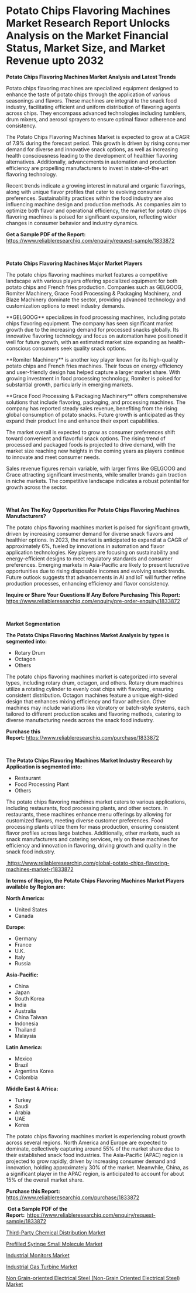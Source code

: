 <p><h1>Potato Chips Flavoring Machines Market Research Report Unlocks Analysis on the Market Financial Status, Market Size, and Market Revenue upto 2032</h1></p><p><strong>Potato Chips Flavoring Machines Market Analysis and Latest Trends</strong></p>
<p><p>Potato chips flavoring machines are specialized equipment designed to enhance the taste of potato chips through the application of various seasonings and flavors. These machines are integral to the snack food industry, facilitating efficient and uniform distribution of flavoring agents across chips. They encompass advanced technologies including tumblers, drum mixers, and aerosol sprayers to ensure optimal flavor adherence and consistency.</p><p>The Potato Chips Flavoring Machines Market is expected to grow at a CAGR of 7.9% during the forecast period. This growth is driven by rising consumer demand for diverse and innovative snack options, as well as increasing health consciousness leading to the development of healthier flavoring alternatives. Additionally, advancements in automation and production efficiency are propelling manufacturers to invest in state-of-the-art flavoring technology.</p><p>Recent trends indicate a growing interest in natural and organic flavorings, along with unique flavor profiles that cater to evolving consumer preferences. Sustainability practices within the food industry are also influencing machine design and production methods. As companies aim to optimize both flavor and operational efficiency, the market for potato chips flavoring machines is poised for significant expansion, reflecting wider changes in consumer behavior and industry dynamics.</p></p>
<p><strong>Get a Sample PDF of the Report:&nbsp;</strong> <a href="https://www.reliableresearchiq.com/enquiry/request-sample/1833872?utm_campaign=1877&utm_medium=2&utm_source=Github&utm_content=ia&utm_term=06012025&utm_id=potato-chips-flavoring-machines">https://www.reliableresearchiq.com/enquiry/request-sample/1833872</a></p>
<p>&nbsp;</p>
<p><strong>Potato Chips Flavoring Machines Major Market Players</strong></p>
<p><p>The potato chips flavoring machines market features a competitive landscape with various players offering specialized equipment for both potato chips and French fries production. Companies such as GELGOOG, Romiter Machinery, Grace Food Processing & Packaging Machinery, and Blaze Machinery dominate the sector, providing advanced technology and customization options to meet industry demands.</p><p>**GELGOOG** specializes in food processing machines, including potato chips flavoring equipment. The company has seen significant market growth due to the increasing demand for processed snacks globally. Its innovative flavoring technology and focus on automation have positioned it well for future growth, with an estimated market size expanding as health-conscious consumers seek quality snack options.</p><p>**Romiter Machinery** is another key player known for its high-quality potato chips and French fries machines. Their focus on energy efficiency and user-friendly design has helped capture a larger market share. With growing investment in food processing technology, Romiter is poised for substantial growth, particularly in emerging markets.</p><p>**Grace Food Processing & Packaging Machinery** offers comprehensive solutions that include flavoring, packaging, and processing machines. The company has reported steady sales revenue, benefiting from the rising global consumption of potato snacks. Future growth is anticipated as they expand their product line and enhance their export capabilities.</p><p>The market overall is expected to grow as consumer preferences shift toward convenient and flavorful snack options. The rising trend of processed and packaged foods is projected to drive demand, with the market size reaching new heights in the coming years as players continue to innovate and meet consumer needs. </p><p>Sales revenue figures remain variable, with larger firms like GELGOOG and Grace attracting significant investments, while smaller brands gain traction in niche markets. The competitive landscape indicates a robust potential for growth across the sector.</p></p>
<p>&nbsp;</p>
<p><strong>What Are The Key Opportunities For Potato Chips Flavoring Machines Manufacturers?</strong></p>
<p><p>The potato chips flavoring machines market is poised for significant growth, driven by increasing consumer demand for diverse snack flavors and healthier options. In 2023, the market is anticipated to expand at a CAGR of approximately 6%, fueled by innovations in automation and flavor application technologies. Key players are focusing on sustainability and energy-efficient designs to meet regulatory standards and consumer preferences. Emerging markets in Asia-Pacific are likely to present lucrative opportunities due to rising disposable incomes and evolving snack trends. Future outlook suggests that advancements in AI and IoT will further refine production processes, enhancing efficiency and flavor consistency.</p></p>
<p><strong>Inquire or Share Your Questions If Any Before Purchasing This Report:</strong> <a href="https://www.reliableresearchiq.com/enquiry/pre-order-enquiry/1833872?utm_campaign=1877&utm_medium=2&utm_source=Github&utm_content=ia&utm_term=06012025&utm_id=potato-chips-flavoring-machines">https://www.reliableresearchiq.com/enquiry/pre-order-enquiry/1833872</a></p>
<p>&nbsp;</p>
<p><strong>Market Segmentation</strong></p>
<p><strong>The Potato Chips Flavoring Machines Market Analysis by types is segmented into:</strong></p>
<p><ul><li>Rotary Drum</li><li>Octagon</li><li>Others</li></ul></p>
<p><p>The potato chips flavoring machines market is categorized into several types, including rotary drum, octagon, and others. Rotary drum machines utilize a rotating cylinder to evenly coat chips with flavoring, ensuring consistent distribution. Octagon machines feature a unique eight-sided design that enhances mixing efficiency and flavor adhesion. Other machines may include variations like vibratory or batch-style systems, each tailored to different production scales and flavoring methods, catering to diverse manufacturing needs across the snack food industry.</p></p>
<p><strong>Purchase this Report:&nbsp;</strong><a href="https://www.reliableresearchiq.com/purchase/1833872?utm_campaign=1877&utm_medium=2&utm_source=Github&utm_content=ia&utm_term=06012025&utm_id=potato-chips-flavoring-machines">https://www.reliableresearchiq.com/purchase/1833872</a></p>
<p>&nbsp;</p>
<p><strong>The Potato Chips Flavoring Machines Market Industry Research by Application is segmented into:</strong></p>
<p><ul><li>Restaurant</li><li>Food Processing Plant</li><li>Others</li></ul></p>
<p><p>The potato chips flavoring machines market caters to various applications, including restaurants, food processing plants, and other sectors. In restaurants, these machines enhance menu offerings by allowing for customized flavors, meeting diverse customer preferences. Food processing plants utilize them for mass production, ensuring consistent flavor profiles across large batches. Additionally, other markets, such as snack manufacturers and catering services, rely on these machines for efficiency and innovation in flavoring, driving growth and quality in the snack food industry.</p></p>
<p><a href="https://www.reliableresearchiq.com/global-potato-chips-flavoring-machines-market-r1833872?utm_campaign=1877&utm_medium=2&utm_source=Github&utm_content=ia&utm_term=06012025&utm_id=potato-chips-flavoring-machines">&nbsp;https://www.reliableresearchiq.com/global-potato-chips-flavoring-machines-market-r1833872</a></p>
<p><strong>In terms of Region, the Potato Chips Flavoring Machines Market Players available by Region are:</strong></p>
<p>
    <p> <strong> North America: </strong>
        <ul>
            <li>United States</li>
            <li>Canada</li>
        </ul>
        </p> 
    <p> <strong> Europe: </strong>
        <ul>
            <li>Germany</li>
            <li>France</li>
            <li>U.K.</li>
            <li>Italy</li>
            <li>Russia</li>
        </ul>
        </p> 
    <p> <strong> Asia-Pacific: </strong>
        <ul>
            <li>China</li>
            <li>Japan</li>
            <li>South Korea</li>
            <li>India</li>
            <li>Australia</li>
            <li>China Taiwan</li>
            <li>Indonesia</li>
            <li>Thailand</li>
            <li>Malaysia</li>
        </ul>
        </p> 
    <p> <strong> Latin America: </strong>
        <ul>
            <li>Mexico</li>
            <li>Brazil</li>
            <li>Argentina Korea</li>
            <li>Colombia</li>
        </ul>
        </p> 
    <p> <strong> Middle East & Africa: </strong>
        <ul>
            <li>Turkey</li>
            <li>Saudi</li>
            <li>Arabia</li>
            <li>UAE</li>
            <li>Korea</li>
        </ul>
    </p>
    </p>
<p><p>The potato chips flavoring machines market is experiencing robust growth across several regions. North America and Europe are expected to dominate, collectively capturing around 55% of the market share due to their established snack food industries. The Asia-Pacific (APAC) region is projected to grow rapidly, driven by increasing consumer demand and innovation, holding approximately 30% of the market. Meanwhile, China, as a significant player in the APAC region, is anticipated to account for about 15% of the overall market share.</p></p>
<p><strong>Purchase this Report: </strong><a href="https://www.reliableresearchiq.com/purchase/1833872?utm_campaign=1877&utm_medium=2&utm_source=Github&utm_content=ia&utm_term=06012025&utm_id=potato-chips-flavoring-machines">https://www.reliableresearchiq.com/purchase/1833872</a></p>
<p>&nbsp;<strong>Get a Sample PDF of the Report:&nbsp;&nbsp;</strong><a href="https://www.reliableresearchiq.com/enquiry/request-sample/1833872?utm_campaign=1877&utm_medium=2&utm_source=Github&utm_content=ia&utm_term=06012025&utm_id=potato-chips-flavoring-machines">https://www.reliableresearchiq.com/enquiry/request-sample/1833872</a></p>
<p><strong></strong></p>
<p><p><a href="https://www.linkedin.com/pulse/third-party-chemical-distribution-market-forecast-global-k8lgc?utm_campaign=1877&utm_medium=2&utm_source=Github&utm_content=ia&utm_term=06012025&utm_id=potato-chips-flavoring-machines">Third-Party Chemical Distribution Market</a></p><p><a href="https://www.linkedin.com/pulse/prefilled-syringe-small-molecule-market-size-cagr-96-forecast-6fqsc?utm_campaign=1877&utm_medium=2&utm_source=Github&utm_content=ia&utm_term=06012025&utm_id=potato-chips-flavoring-machines">Prefilled Syringe Small Molecule Market</a></p><p><a href="https://www.linkedin.com/pulse/projected-market-expansion-industrial-monitors-74-cagr-from-y8gtc?utm_campaign=1877&utm_medium=2&utm_source=Github&utm_content=ia&utm_term=06012025&utm_id=potato-chips-flavoring-machines">Industrial Monitors Market</a></p><p><a href="https://www.linkedin.com/pulse/industrial-gas-turbine-market-dynamics-78-cagr-growth-key-7r2cc?utm_campaign=1877&utm_medium=2&utm_source=Github&utm_content=ia&utm_term=06012025&utm_id=potato-chips-flavoring-machines">Industrial Gas Turbine Market</a></p><p><a href="https://www.linkedin.com/pulse/non-grain-oriented-electrical-steel-non-grain-oriented-market-uxouf?utm_campaign=1877&utm_medium=2&utm_source=Github&utm_content=ia&utm_term=06012025&utm_id=potato-chips-flavoring-machines">Non Grain-oriented Electrical Steel (Non-Grain Oriented Electrical Steel) Market</a></p></p>